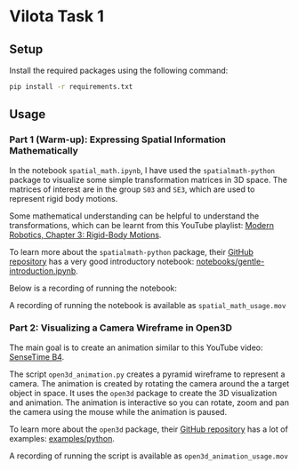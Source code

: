 # Vilota Task 1

## Setup

Install the required packages using the following command:

```bash
pip install -r requirements.txt
```

## Usage

### Part 1 (Warm-up): Expressing Spatial Information Mathematically

In the notebook `spatial_math.ipynb`, I have used the `spatialmath-python` package to visualize some simple transformation matrices in 3D space. The matrices of interest are in the group `S03` and `SE3`, which are used to represent rigid body motions.

Some mathematical understanding can be helpful to understand the transformations, which can be learnt from this YouTube playlist: [Modern Robotics, Chapter 3: Rigid-Body Motions](https://youtube.com/playlist?list=PLggLP4f-rq01NLHOh2vVPPJZ0rxkbVFNc&si=LNpQ8w3zCcSAEbCw).

To learn more about the `spatialmath-python` package, their [GitHub repository](https://github.com/bdaiinstitute/spatialmath-python/tree/master) has a very good introductory notebook: [notebooks/gentle-introduction.ipynb](https://github.com/bdaiinstitute/spatialmath-python/blob/master/notebooks/introduction.ipynb).

Below is a recording of running the notebook:

A recording of running the notebook is available as `spatial_math_usage.mov`

### Part 2: Visualizing a Camera Wireframe in Open3D

The main goal is to create an animation similar to this YouTube video: [SenseTime B4](https://youtu.be/fg_7IcZ39Oc?si=zOnXdubGaUe5RFMw).

The script `open3d_animation.py` creates a pyramid wireframe to represent a camera. The animation is created by rotating the camera around the a target object in space. It uses the `open3d` package to create the 3D visualization and animation. The animation is interactive so you can rotate, zoom and pan the camera using the mouse while the animation is paused.

To learn more about the `open3d` package, their [GitHub repository](https://github.com/isl-org/Open3D/tree/main) has a lot of examples: [examples/python](https://github.com/isl-org/Open3D/tree/main/examples/python).

A recording of running the script is available as `open3d_animation_usage.mov`
